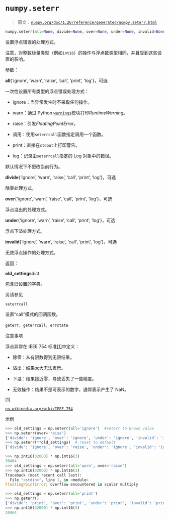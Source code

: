 # `numpy.seterr`

> 原文：[`numpy.org/doc/1.26/reference/generated/numpy.seterr.html`](https://numpy.org/doc/1.26/reference/generated/numpy.seterr.html)

```py
numpy.seterr(all=None, divide=None, over=None, under=None, invalid=None)
```

设置浮点错误的处理方式。

注意，对整数标量类型（例如`int16`）的操作与浮点数类型相同，并且受到这些设置的影响。

参数：

**all**{‘ignore’, ‘warn’, ‘raise’, ‘call’, ‘print’, ‘log’}，可选

一次性设置所有类型的浮点错误处理方式：

+   ignore：当异常发生时不采取任何操作。

+   warn：通过 Python [`warnings`](https://docs.python.org/3/library/warnings.html#module-warnings "(in Python v3.11)")模块打印*RuntimeWarning*。

+   raise：引发*FloatingPointError*。

+   调用：使用`seterrcall`函数指定调用一个函数。

+   print：直接在`stdout`上打印警告。

+   log：记录由`seterrcall`指定的 Log 对象中的错误。

默认情况下不更改当前行为。

**divide**{‘ignore’, ‘warn’, ‘raise’, ‘call’, ‘print’, ‘log’}，可选

除零处理方式。

**over**{‘ignore’, ‘warn’, ‘raise’, ‘call’, ‘print’, ‘log’}，可选

浮点溢出的处理方式。

**under**{‘ignore’, ‘warn’, ‘raise’, ‘call’, ‘print’, ‘log’}，可选

浮点下溢处理方式。

**invalid**{‘ignore’, ‘warn’, ‘raise’, ‘call’, ‘print’, ‘log’}，可选

无效浮点操作的处理方式。

返回：

**old_settings**dict

包含旧设置的字典。

另请参见

`seterrcall`

设置“call”模式的回调函数。

`geterr`，`geterrcall`，`errstate`

注意事项

浮点异常在 IEEE 754 标准[[1]](#r4cab4292821f-1)中定义：

+   除零：从有限数得到无限结果。

+   溢出：结果太大无法表示。

+   下溢：结果接近零，导致丢失了一些精度。

+   无效操作：结果不是可表示的数字，通常表示产生了 NaN。

[1]

[`en.wikipedia.org/wiki/IEEE_754`](https://en.wikipedia.org/wiki/IEEE_754)

示例

```py
>>> old_settings = np.seterr(all='ignore')  #seterr to known value
>>> np.seterr(over='raise')
{'divide': 'ignore', 'over': 'ignore', 'under': 'ignore', 'invalid': 'ignore'}
>>> np.seterr(**old_settings)  # reset to default
{'divide': 'ignore', 'over': 'raise', 'under': 'ignore', 'invalid': 'ignore'} 
```

```py
>>> np.int16(32000) * np.int16(3)
30464
>>> old_settings = np.seterr(all='warn', over='raise')
>>> np.int16(32000) * np.int16(3)
Traceback (most recent call last):
  File "<stdin>", line 1, in <module>
FloatingPointError: overflow encountered in scalar multiply 
```

```py
>>> old_settings = np.seterr(all='print')
>>> np.geterr()
{'divide': 'print', 'over': 'print', 'under': 'print', 'invalid': 'print'}
>>> np.int16(32000) * np.int16(3)
30464 
```
